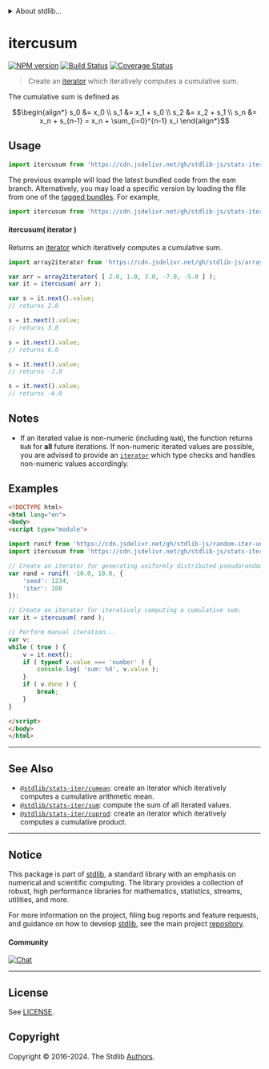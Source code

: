 <!--

@license Apache-2.0

Copyright (c) 2019 The Stdlib Authors.

Licensed under the Apache License, Version 2.0 (the "License");
you may not use this file except in compliance with the License.
You may obtain a copy of the License at

   http://www.apache.org/licenses/LICENSE-2.0

Unless required by applicable law or agreed to in writing, software
distributed under the License is distributed on an "AS IS" BASIS,
WITHOUT WARRANTIES OR CONDITIONS OF ANY KIND, either express or implied.
See the License for the specific language governing permissions and
limitations under the License.

-->


<details>
  <summary>
    About stdlib...
  </summary>
  <p>We believe in a future in which the web is a preferred environment for numerical computation. To help realize this future, we've built stdlib. stdlib is a standard library, with an emphasis on numerical and scientific computation, written in JavaScript (and C) for execution in browsers and in Node.js.</p>
  <p>The library is fully decomposable, being architected in such a way that you can swap out and mix and match APIs and functionality to cater to your exact preferences and use cases.</p>
  <p>When you use stdlib, you can be absolutely certain that you are using the most thorough, rigorous, well-written, studied, documented, tested, measured, and high-quality code out there.</p>
  <p>To join us in bringing numerical computing to the web, get started by checking us out on <a href="https://github.com/stdlib-js/stdlib">GitHub</a>, and please consider <a href="https://opencollective.com/stdlib">financially supporting stdlib</a>. We greatly appreciate your continued support!</p>
</details>

# itercusum

[![NPM version][npm-image]][npm-url] [![Build Status][test-image]][test-url] [![Coverage Status][coverage-image]][coverage-url] <!-- [![dependencies][dependencies-image]][dependencies-url] -->

> Create an [iterator][mdn-iterator-protocol] which iteratively computes a cumulative sum.

<section class="intro">

The cumulative sum is defined as

<!-- <equation class="equation" label="eq:cumulative_sum" align="center" raw="\begin{align*} s_0 &= x_0 \\ s_1 &= x_1 + s_0 \\ s_2 &= x_2 + s_1 \\ s_n &= x_n + s_{n-1} = x_n + \sum_{i=0}^{n-1} x_i \end{align*}" alt="Equation for the cumulative sum."> -->

```math
\begin{align*} s_0 &= x_0 \\ s_1 &= x_1 + s_0 \\ s_2 &= x_2 + s_1 \\ s_n &= x_n + s_{n-1} = x_n + \sum_{i=0}^{n-1} x_i \end{align*}
```

<!-- <div class="equation" align="center" data-raw-text="\begin{align*} s_0 &amp;= x_0 \\ s_1 &amp;= x_1 + s_0 \\ s_2 &amp;= x_2 + s_1 \\ s_n &amp;= x_n + s_{n-1} = x_n + \sum_{i=0}^{n-1} x_i \end{align*}" data-equation="eq:cumulative_sum">
    <img src="https://cdn.jsdelivr.net/gh/stdlib-js/stdlib@755a26b39bb6429f6d0b6dd8d13bd0bd1ec5ba35/lib/node_modules/@stdlib/stats/iter/cusum/docs/img/equation_cumulative_sum.svg" alt="Equation for the cumulative sum.">
    <br>
</div> -->

<!-- </equation> -->

</section>

<!-- /.intro -->

<!-- Package usage documentation. -->



<section class="usage">

## Usage

```javascript
import itercusum from 'https://cdn.jsdelivr.net/gh/stdlib-js/stats-iter-cusum@esm/index.mjs';
```
The previous example will load the latest bundled code from the esm branch. Alternatively, you may load a specific version by loading the file from one of the [tagged bundles](https://github.com/stdlib-js/stats-iter-cusum/tags). For example,

```javascript
import itercusum from 'https://cdn.jsdelivr.net/gh/stdlib-js/stats-iter-cusum@v0.2.2-esm/index.mjs';
```

#### itercusum( iterator )

Returns an [iterator][mdn-iterator-protocol] which iteratively computes a cumulative sum.

```javascript
import array2iterator from 'https://cdn.jsdelivr.net/gh/stdlib-js/array-to-iterator@esm/index.mjs';

var arr = array2iterator( [ 2.0, 1.0, 3.0, -7.0, -5.0 ] );
var it = itercusum( arr );

var s = it.next().value;
// returns 2.0

s = it.next().value;
// returns 3.0

s = it.next().value;
// returns 6.0

s = it.next().value;
// returns -1.0

s = it.next().value;
// returns -6.0
```

</section>

<!-- /.usage -->

<!-- Package usage notes. Make sure to keep an empty line after the `section` element and another before the `/section` close. -->

<section class="notes">

## Notes

-   If an iterated value is non-numeric (including `NaN`), the function returns `NaN` for **all** future iterations. If non-numeric iterated values are possible, you are advised to provide an [`iterator`][mdn-iterator-protocol] which type checks and handles non-numeric values accordingly.

</section>

<!-- /.notes -->

<!-- Package usage examples. -->

<section class="examples">

## Examples

<!-- eslint no-undef: "error" -->

```html
<!DOCTYPE html>
<html lang="en">
<body>
<script type="module">

import runif from 'https://cdn.jsdelivr.net/gh/stdlib-js/random-iter-uniform@esm/index.mjs';
import itercusum from 'https://cdn.jsdelivr.net/gh/stdlib-js/stats-iter-cusum@esm/index.mjs';

// Create an iterator for generating uniformly distributed pseudorandom numbers:
var rand = runif( -10.0, 10.0, {
    'seed': 1234,
    'iter': 100
});

// Create an iterator for iteratively computing a cumulative sum:
var it = itercusum( rand );

// Perform manual iteration...
var v;
while ( true ) {
    v = it.next();
    if ( typeof v.value === 'number' ) {
        console.log( 'sum: %d', v.value );
    }
    if ( v.done ) {
        break;
    }
}

</script>
</body>
</html>
```

</section>

<!-- /.examples -->

<!-- Section to include cited references. If references are included, add a horizontal rule *before* the section. Make sure to keep an empty line after the `section` element and another before the `/section` close. -->

<section class="references">

</section>

<!-- /.references -->

<!-- Section for related `stdlib` packages. Do not manually edit this section, as it is automatically populated. -->

<section class="related">

* * *

## See Also

-   <span class="package-name">[`@stdlib/stats-iter/cumean`][@stdlib/stats/iter/cumean]</span><span class="delimiter">: </span><span class="description">create an iterator which iteratively computes a cumulative arithmetic mean.</span>
-   <span class="package-name">[`@stdlib/stats-iter/sum`][@stdlib/stats/iter/sum]</span><span class="delimiter">: </span><span class="description">compute the sum of all iterated values.</span>
-   <span class="package-name">[`@stdlib/stats-iter/cuprod`][@stdlib/stats/iter/cuprod]</span><span class="delimiter">: </span><span class="description">create an iterator which iteratively computes a cumulative product.</span>

</section>

<!-- /.related -->

<!-- Section for all links. Make sure to keep an empty line after the `section` element and another before the `/section` close. -->


<section class="main-repo" >

* * *

## Notice

This package is part of [stdlib][stdlib], a standard library with an emphasis on numerical and scientific computing. The library provides a collection of robust, high performance libraries for mathematics, statistics, streams, utilities, and more.

For more information on the project, filing bug reports and feature requests, and guidance on how to develop [stdlib][stdlib], see the main project [repository][stdlib].

#### Community

[![Chat][chat-image]][chat-url]

---

## License

See [LICENSE][stdlib-license].


## Copyright

Copyright &copy; 2016-2024. The Stdlib [Authors][stdlib-authors].

</section>

<!-- /.stdlib -->

<!-- Section for all links. Make sure to keep an empty line after the `section` element and another before the `/section` close. -->

<section class="links">

[npm-image]: http://img.shields.io/npm/v/@stdlib/stats-iter-cusum.svg
[npm-url]: https://npmjs.org/package/@stdlib/stats-iter-cusum

[test-image]: https://github.com/stdlib-js/stats-iter-cusum/actions/workflows/test.yml/badge.svg?branch=v0.2.2
[test-url]: https://github.com/stdlib-js/stats-iter-cusum/actions/workflows/test.yml?query=branch:v0.2.2

[coverage-image]: https://img.shields.io/codecov/c/github/stdlib-js/stats-iter-cusum/main.svg
[coverage-url]: https://codecov.io/github/stdlib-js/stats-iter-cusum?branch=main

<!--

[dependencies-image]: https://img.shields.io/david/stdlib-js/stats-iter-cusum.svg
[dependencies-url]: https://david-dm.org/stdlib-js/stats-iter-cusum/main

-->

[chat-image]: https://img.shields.io/gitter/room/stdlib-js/stdlib.svg
[chat-url]: https://app.gitter.im/#/room/#stdlib-js_stdlib:gitter.im

[stdlib]: https://github.com/stdlib-js/stdlib

[stdlib-authors]: https://github.com/stdlib-js/stdlib/graphs/contributors

[umd]: https://github.com/umdjs/umd
[es-module]: https://developer.mozilla.org/en-US/docs/Web/JavaScript/Guide/Modules

[deno-url]: https://github.com/stdlib-js/stats-iter-cusum/tree/deno
[deno-readme]: https://github.com/stdlib-js/stats-iter-cusum/blob/deno/README.md
[umd-url]: https://github.com/stdlib-js/stats-iter-cusum/tree/umd
[umd-readme]: https://github.com/stdlib-js/stats-iter-cusum/blob/umd/README.md
[esm-url]: https://github.com/stdlib-js/stats-iter-cusum/tree/esm
[esm-readme]: https://github.com/stdlib-js/stats-iter-cusum/blob/esm/README.md
[branches-url]: https://github.com/stdlib-js/stats-iter-cusum/blob/main/branches.md

[stdlib-license]: https://raw.githubusercontent.com/stdlib-js/stats-iter-cusum/main/LICENSE

[mdn-iterator-protocol]: https://developer.mozilla.org/en-US/docs/Web/JavaScript/Reference/Iteration_protocols#The_iterator_protocol

<!-- <related-links> -->

[@stdlib/stats/iter/cumean]: https://github.com/stdlib-js/stats-iter-cumean/tree/esm

[@stdlib/stats/iter/sum]: https://github.com/stdlib-js/stats-iter-sum/tree/esm

[@stdlib/stats/iter/cuprod]: https://github.com/stdlib-js/stats-iter-cuprod/tree/esm

<!-- </related-links> -->

</section>

<!-- /.links -->
